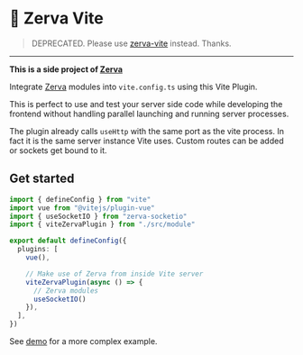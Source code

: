 # 🌱 Zerva Vite

> DEPRECATED. Please use [zerva-vite](https://github.com/holtwick/zerva-vite) instead. Thanks.

---

**This is a side project of [Zerva](https://github.com/holtwick/zerva)**

Integrate [Zerva](https://github.com/holtwick/zerva) modules into `vite.config.ts` using this Vite Plugin.

This is perfect to use and test your server side code while developing the frontend without handling parallel launching and running server processes.

The plugin already calls `useHttp` with the same port as the vite process. In fact it is the same server instance Vite uses. Custom routes can be added or sockets get bound to it.

## Get started

```ts
import { defineConfig } from "vite"
import vue from "@vitejs/plugin-vue"
import { useSocketIO } from "zerva-socketio"
import { viteZervaPlugin } from "./src/module"

export default defineConfig({
  plugins: [
    vue(),

    // Make use of Zerva from inside Vite server
    viteZervaPlugin(async () => {
      // Zerva modules
      useSocketIO()
    }),
  ],
})
```

See [demo](demo) for a more complex example.
